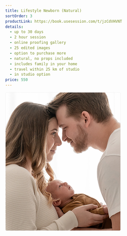 ```yaml
---
title: Lifestyle Newborn (Natural)
sortOrder: 3
productLink: https://book.usesession.com/t/jzCdVHVNT
details:
  - up to 30 days
  - 2 hour session
  - online proofing gallery
  - 25 edited images
  - option to purchase more
  - natural, no props included
  - includes family in your home
  - travel within 25 km of studio
  - in studio option
price: 550
---
```


![Lifestyle Newborn.](../../assets/lifestyleNewborn.png)
